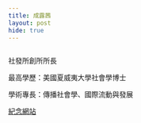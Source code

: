 ```yaml
---
title: 成露茜
layout: post
hide: true
---
```


<span class="image right"><img src="{{ 'assets/images/cheng.jpg' | relative_url }}" alt="" /></span>

社發所創所所長

最高學歷：美國夏威夷大學社會學博士

學術專長：傳播社會學、國際流動與發展

[紀念網站](http://www.luciememory.org/)
